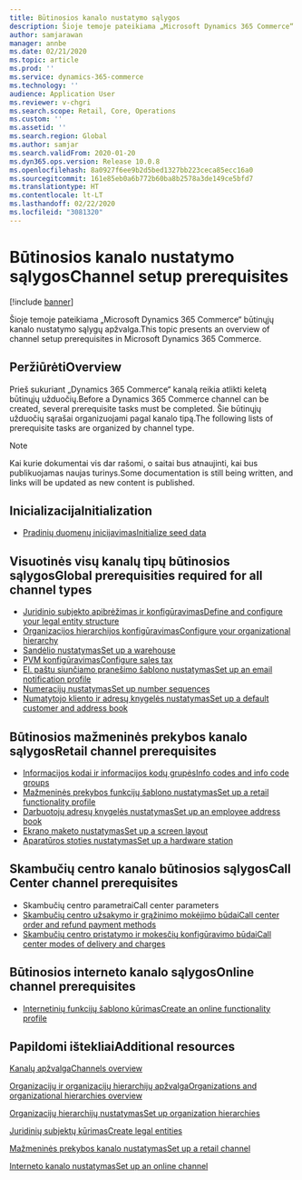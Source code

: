 ```yaml
---
title: Būtinosios kanalo nustatymo sąlygos
description: Šioje temoje pateikiama „Microsoft Dynamics 365 Commerce“ būtinųjų kanalo nustatymo sąlygų apžvalga.
author: samjarawan
manager: annbe
ms.date: 02/21/2020
ms.topic: article
ms.prod: ''
ms.service: dynamics-365-commerce
ms.technology: ''
audience: Application User
ms.reviewer: v-chgri
ms.search.scope: Retail, Core, Operations
ms.custom: ''
ms.assetid: ''
ms.search.region: Global
ms.author: samjar
ms.search.validFrom: 2020-01-20
ms.dyn365.ops.version: Release 10.0.8
ms.openlocfilehash: 8a0927f6ee9b2d5bed1327bb223ceca85ecc16a0
ms.sourcegitcommit: 161e85eb0a6b772b60ba8b2578a3de149ce5bfd7
ms.translationtype: HT
ms.contentlocale: lt-LT
ms.lasthandoff: 02/22/2020
ms.locfileid: "3081320"
---
```

# <a name="channel-setup-prerequisites"></a><span data-ttu-id="1d6ca-103">Būtinosios kanalo nustatymo sąlygos</span><span class="sxs-lookup"><span data-stu-id="1d6ca-103">Channel setup prerequisites</span></span>


[!include [banner](includes/banner.md)]

<span data-ttu-id="1d6ca-104">Šioje temoje pateikiama „Microsoft Dynamics 365 Commerce“ būtinųjų kanalo nustatymo sąlygų apžvalga.</span><span class="sxs-lookup"><span data-stu-id="1d6ca-104">This topic presents an overview of channel setup prerequisites in Microsoft Dynamics 365 Commerce.</span></span>

## <a name="overview"></a><span data-ttu-id="1d6ca-105">Peržiūrėti</span><span class="sxs-lookup"><span data-stu-id="1d6ca-105">Overview</span></span>

<span data-ttu-id="1d6ca-106">Prieš sukuriant „Dynamics 365 Commerce“ kanalą reikia atlikti keletą būtinųjų užduočių.</span><span class="sxs-lookup"><span data-stu-id="1d6ca-106">Before a Dynamics 365 Commerce channel can be created, several prerequisite tasks must be completed.</span></span> <span data-ttu-id="1d6ca-107">Šie būtinųjų užduočių sąrašai organizuojami pagal kanalo tipą.</span><span class="sxs-lookup"><span data-stu-id="1d6ca-107">The following lists of prerequisite tasks are organized by channel type.</span></span>

> [!NOTE]
> <span data-ttu-id="1d6ca-108">Kai kurie dokumentai vis dar rašomi, o saitai bus atnaujinti, kai bus publikuojamas naujas turinys.</span><span class="sxs-lookup"><span data-stu-id="1d6ca-108">Some documentation is still being written, and links will be updated as new content is published.</span></span>

## <a name="initialization"></a><span data-ttu-id="1d6ca-109">Inicializacija</span><span class="sxs-lookup"><span data-stu-id="1d6ca-109">Initialization</span></span>

- [<span data-ttu-id="1d6ca-110">Pradinių duomenų inicijavimas</span><span class="sxs-lookup"><span data-stu-id="1d6ca-110">Initialize seed data</span></span>](enable-configure-retail-functionality.md)

## <a name="global-prerequisities-required-for-all-channel-types"></a><span data-ttu-id="1d6ca-111">Visuotinės visų kanalų tipų būtinosios sąlygos</span><span class="sxs-lookup"><span data-stu-id="1d6ca-111">Global prerequisities required for all channel types</span></span>

- [<span data-ttu-id="1d6ca-112">Juridinio subjekto apibrėžimas ir konfigūravimas</span><span class="sxs-lookup"><span data-stu-id="1d6ca-112">Define and configure your legal entity structure</span></span>](channels-legal-entities.md) 
- [<span data-ttu-id="1d6ca-113">Organizacijos hierarchijos konfigūravimas</span><span class="sxs-lookup"><span data-stu-id="1d6ca-113">Configure your organizational hierarchy</span></span>](channels-org-hierarchies.md)
- [<span data-ttu-id="1d6ca-114">Sandėlio nustatymas</span><span class="sxs-lookup"><span data-stu-id="1d6ca-114">Set up a warehouse</span></span>](channels-setup-warehouse.md)
- [<span data-ttu-id="1d6ca-115">PVM konfigūravimas</span><span class="sxs-lookup"><span data-stu-id="1d6ca-115">Configure sales tax</span></span>](https://docs.microsoft.com/dynamics365/finance/general-ledger/indirect-taxes-overview?toc=/dynamics365/commerce/toc.json)
- [<span data-ttu-id="1d6ca-116">El. paštu siunčiamo pranešimo šablono nustatymas</span><span class="sxs-lookup"><span data-stu-id="1d6ca-116">Set up an email notification profile</span></span>](email-notification-profiles.md)
- [<span data-ttu-id="1d6ca-117">Numeracijų nustatymas</span><span class="sxs-lookup"><span data-stu-id="1d6ca-117">Set up number sequences</span></span>](https://docs.microsoft.com/dynamics365/fin-ops-core/fin-ops/organization-administration/number-sequence-overview?toc=/dynamics365/commerce/toc.json)
- [<span data-ttu-id="1d6ca-118">Numatytojo kliento ir adresų knygelės nustatymas</span><span class="sxs-lookup"><span data-stu-id="1d6ca-118">Set up a default customer and address book</span></span>](default-customer.md)
<!--
- [Configure commerce parameters](commerce-parameters.md)
-->

## <a name="retail-channel-prerequisites"></a><span data-ttu-id="1d6ca-119">Būtinosios mažmeninės prekybos kanalo sąlygos</span><span class="sxs-lookup"><span data-stu-id="1d6ca-119">Retail channel prerequisites</span></span>

- [<span data-ttu-id="1d6ca-120">Informacijos kodai ir informacijos kodų grupės</span><span class="sxs-lookup"><span data-stu-id="1d6ca-120">Info codes and info code groups</span></span>](info-codes-retail.md)
- [<span data-ttu-id="1d6ca-121">Mažmeninės prekybos funkcijų šablono nustatymas</span><span class="sxs-lookup"><span data-stu-id="1d6ca-121">Set up a retail functionality profile</span></span>](retail-functionality-profile.md)
- [<span data-ttu-id="1d6ca-122">Darbuotojų adresų knygelės nustatymas</span><span class="sxs-lookup"><span data-stu-id="1d6ca-122">Set up an employee address book</span></span>](new-address-book.md)
- [<span data-ttu-id="1d6ca-123">Ekrano maketo nustatymas</span><span class="sxs-lookup"><span data-stu-id="1d6ca-123">Set up a screen layout</span></span>](pos-screen-layouts.md)
- [<span data-ttu-id="1d6ca-124">Aparatūros stoties nustatymas</span><span class="sxs-lookup"><span data-stu-id="1d6ca-124">Set up a hardware station</span></span>](retail-hardware-station-configuration-installation.md)

## <a name="call-center-channel-prerequisites"></a><span data-ttu-id="1d6ca-125">Skambučių centro kanalo būtinosios sąlygos</span><span class="sxs-lookup"><span data-stu-id="1d6ca-125">Call Center channel prerequisites</span></span>

- <span data-ttu-id="1d6ca-126">Skambučių centro parametrai</span><span class="sxs-lookup"><span data-stu-id="1d6ca-126">Call center parameters</span></span>
- [<span data-ttu-id="1d6ca-127">Skambučių centro užsakymo ir grąžinimo mokėjimo būdai</span><span class="sxs-lookup"><span data-stu-id="1d6ca-127">Call center order and refund payment methods</span></span>](work-with-payments.md)
- [<span data-ttu-id="1d6ca-128">Skambučių centro pristatymo ir mokesčių konfigūravimo būdai</span><span class="sxs-lookup"><span data-stu-id="1d6ca-128">Call center modes of delivery and charges</span></span>](configure-call-center-delivery.md)

## <a name="online-channel-prerequisites"></a><span data-ttu-id="1d6ca-129">Būtinosios interneto kanalo sąlygos</span><span class="sxs-lookup"><span data-stu-id="1d6ca-129">Online channel prerequisites</span></span>

- [<span data-ttu-id="1d6ca-130">Internetinių funkcijų šablono kūrimas</span><span class="sxs-lookup"><span data-stu-id="1d6ca-130">Create an online functionality profile</span></span>](online-functionality-profile.md)

## <a name="additional-resources"></a><span data-ttu-id="1d6ca-131">Papildomi ištekliai</span><span class="sxs-lookup"><span data-stu-id="1d6ca-131">Additional resources</span></span>

[<span data-ttu-id="1d6ca-132">Kanalų apžvalga</span><span class="sxs-lookup"><span data-stu-id="1d6ca-132">Channels overview</span></span>](channels-overview.md)

[<span data-ttu-id="1d6ca-133">Organizacijų ir organizacijų hierarchijų apžvalga</span><span class="sxs-lookup"><span data-stu-id="1d6ca-133">Organizations and organizational hierarchies overview</span></span>](../fin-ops-core/fin-ops/organization-administration/organizations-organizational-hierarchies.md?toc=/dynamics365/commerce/toc.json)

[<span data-ttu-id="1d6ca-134">Organizacijų hierarchijų nustatymas</span><span class="sxs-lookup"><span data-stu-id="1d6ca-134">Set up organization hierarchies</span></span>](channels-org-hierarchies.md)

[<span data-ttu-id="1d6ca-135">Juridinių subjektų kūrimas</span><span class="sxs-lookup"><span data-stu-id="1d6ca-135">Create legal entities</span></span>](channels-legal-entities.md)

[<span data-ttu-id="1d6ca-136">Mažmeninės prekybos kanalo nustatymas</span><span class="sxs-lookup"><span data-stu-id="1d6ca-136">Set up a retail channel</span></span>](channel-setup-retail.md)
    
[<span data-ttu-id="1d6ca-137">Interneto kanalo nustatymas</span><span class="sxs-lookup"><span data-stu-id="1d6ca-137">Set up an online channel</span></span>](channel-setup-online.md)

